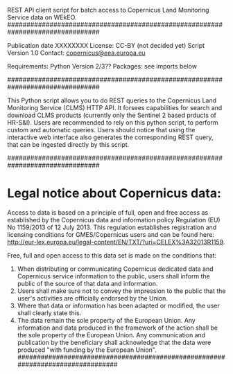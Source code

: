 REST API client script for batch access to Copernicus Land Monitoring Service data on WEkEO.
################################################################################

Publication date XXXXXXXX
License: CC-BY (not decided yet)
Script Version 1.0
Contact: copernicus@eea.europa.eu

Requirements: Python Version 2/3??
Packages: see imports below

################################################################################

This Python script allows you to do REST queries to the Copernicus Land Monitoring Service (CLMS) HTTP API.
It forsees capabilities for search and download CLMS products (currently only the Sentinel 2 based prducts of HR-S&I). Users are recommended to rely on this python script, to perform custom and automatic queries.
Users should notice that using the interactive web interface also generates the corresponding REST query, that can be ingested directly by this script.

################################################################################
# Legal notice about Copernicus data:
Access to data is based on a principle of full, open and free access as established by the Copernicus data and information policy Regulation (EU)
No 1159/2013 of 12 July 2013. This regulation establishes registration and licensing conditions for GMES/Copernicus users and can be found here:
http://eur-lex.europa.eu/legal-content/EN/TXT/?uri=CELEX%3A32013R1159.

Free, full and open access to this data set is made on the conditions that:

1. When distributing or communicating Copernicus dedicated data and Copernicus service information to the public, users shall inform the public of the source of that data and information.
2. Users shall make sure not to convey the impression to the public that the user's activities are officially endorsed by the Union.
3. Where that data or information has been adapted or modified, the user shall clearly state this.
4. The data remain the sole property of the European Union. Any information and data produced in the framework of the action shall be the sole property of the European Union. Any communication and publication by the beneficiary shall acknowledge that the data were produced "with funding by the European Union".
################################################################################
